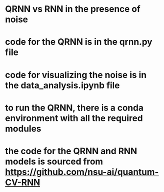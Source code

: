 # QRNN vs RNN in the presence of noise
# code for the QRNN is in the qrnn.py file
# code for visualizing the noise is in the data_analysis.ipynb file

# to run the QRNN, there is a conda environment with all the required modules
# the code for the QRNN and RNN models is sourced from https://github.com/nsu-ai/quantum-CV-RNN
